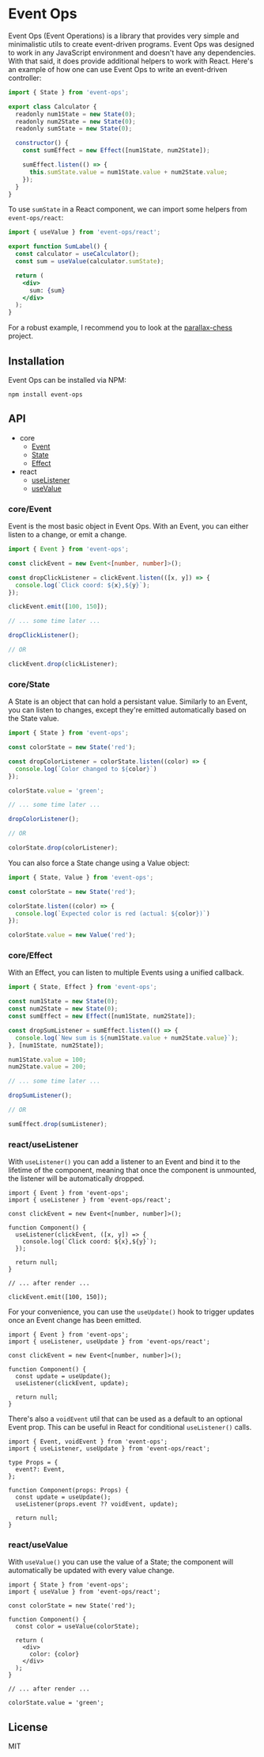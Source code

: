 # Event Ops

Event Ops (Event Operations) is a library that provides very simple and minimalistic utils to create event-driven programs. Event Ops was designed to work in any JavaScript environment and doesn't have any dependencies. With that said, it does provide additional helpers to work with React. Here's an example of how one can use Event Ops to write an event-driven controller:

```js
import { State } from 'event-ops';

export class Calculator {
  readonly num1State = new State(0);
  readonly num2State = new State(0);
  readonly sumState = new State(0);

  constructor() {
    const sumEffect = new Effect([num1State, num2State]);

    sumEffect.listen(() => {
      this.sumState.value = num1State.value + num2State.value;
    });
  }
}
```

To use `sumState` in a React component, we can import some helpers from `event-ops/react`:

```jsx
import { useValue } from 'event-ops/react';

export function SumLabel() {
  const calculator = useCalculator();
  const sum = useValue(calculator.sumState);

  return (
    <div>
      sum: {sum}
    </div>
  );
}
```

For a robust example, I recommend you to look at the [parallax-chess](https://dab0mb.github.io/parallax-chess/) project.

## Installation

Event Ops can be installed via NPM:

```
npm install event-ops
```

## API

- core
  - [Event](#coreevent)
  - [State](#corestate)
  - [Effect](#coreeffect)
- react
  - [useListener](#reactuselistener)
  - [useValue](#reactusevalue)

### core/Event

Event is the most basic object in Event Ops. With an Event, you can either listen to a change, or emit a change.

```ts
import { Event } from 'event-ops';

const clickEvent = new Event<[number, number]>();

const dropClickListener = clickEvent.listen(([x, y]) => {
  console.log(`Click coord: ${x},${y}`);
});

clickEvent.emit([100, 150]);

// ... some time later ...

dropClickListener();

// OR

clickEvent.drop(clickListener);
```

### core/State

A State is an object that can hold a persistant value. Similarly to an Event, you can listen to changes, except they're emitted automatically based on the State value.

```ts
import { State } from 'event-ops';

const colorState = new State('red');

const dropColorListener = colorState.listen((color) => {
  console.log(`Color changed to ${color}`)
});

colorState.value = 'green';

// ... some time later ...

dropColorListener();

// OR

colorState.drop(colorListener);
```

You can also force a State change using a Value object:

```ts
import { State, Value } from 'event-ops';

const colorState = new State('red');

colorState.listen((color) => {
  console.log(`Expected color is red (actual: ${color})`)
});

colorState.value = new Value('red');
```

### core/Effect

With an Effect, you can listen to multiple Events using a unified callback.


```ts
import { State, Effect } from 'event-ops';

const num1State = new State(0);
const num2State = new State(0);
const sumEffect = new Effect([num1State, num2State]);

const dropSumListener = sumEffect.listen(() => {
  console.log(`New sum is ${num1State.value + num2State.value}`);
}, [num1State, num2State]);

num1State.value = 100;
num2State.value = 200;

// ... some time later ...

dropSumListener();

// OR

sumEffect.drop(sumListener);
```

### react/useListener

With `useListener()` you can add a listener to an Event and bind it to the lifetime of the component, meaning that once the component is unmounted, the listener will be automatically dropped.

```tsx
import { Event } from 'event-ops';
import { useListener } from 'event-ops/react';

const clickEvent = new Event<[number, number]>();

function Component() {
  useListener(clickEvent, ([x, y]) => {
    console.log(`Click coord: ${x},${y}`);
  });

  return null;
}

// ... after render ...

clickEvent.emit([100, 150]);
```

For your convenience, you can use the `useUpdate()` hook to trigger updates once an Event change has been emitted.

```tsx
import { Event } from 'event-ops';
import { useListener, useUpdate } from 'event-ops/react';

const clickEvent = new Event<[number, number]>();

function Component() {
  const update = useUpdate();
  useListener(clickEvent, update);

  return null;
}
```

There's also a `voidEvent` util that can be used as a default to an optional Event prop. This can be useful in React for conditional `useListener()` calls.

```tsx
import { Event, voidEvent } from 'event-ops';
import { useListener, useUpdate } from 'event-ops/react';

type Props = {
  event?: Event,
};

function Component(props: Props) {
  const update = useUpdate();
  useListener(props.event ?? voidEvent, update);

  return null;
}
```

### react/useValue

With `useValue()` you can use the value of a State; the component will automatically be updated with every value change.

```tsx
import { State } from 'event-ops';
import { useValue } from 'event-ops/react';

const colorState = new State('red');

function Component() {
  const color = useValue(colorState);

  return (
    <div>
      color: {color}
    </div>
  );
}

// ... after render ...

colorState.value = 'green';
```

## License

MIT
